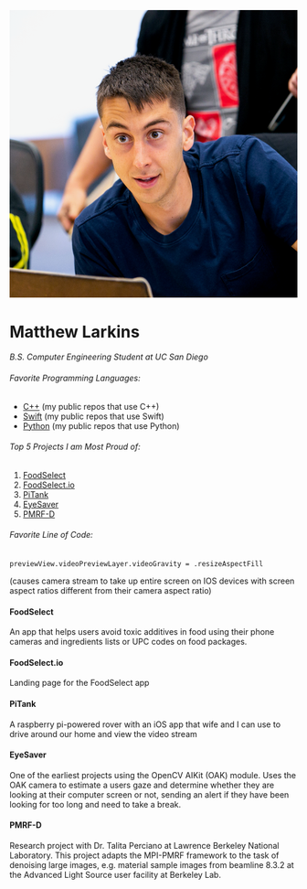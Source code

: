 ![me](images/profile_square.png)

# Matthew Larkins 

*B.S. Computer Engineering Student at UC San Diego*

###### Favorite Programming Languages:

- [C++](https://github.com/KhanKhuu?tab=repositories&q=&type=&language=c%2B%2B) (my public repos that use C++)
- [Swift](https://github.com/KhanKhuu?tab=repositories&q=&type=&language=swift) (my public repos that use Swift)
- [Python](https://github.com/KhanKhuu?tab=repositories&q=&type=&language=python) (my public repos that use Python)

###### Top 5 Projects I am Most Proud of:
1) [FoodSelect](https://github.com/KhanKhuu/matthew-larkins.github.io/blob/add-index-file/index.md#foodselect)
2) [FoodSelect.io](https://github.com/KhanKhuu/matthew-larkins.github.io/blob/add-index-file/index.md#foodselectio)
3) [PiTank](https://github.com/KhanKhuu/matthew-larkins.github.io/blob/add-index-file/index.md#pitank)
4) [EyeSaver](https://github.com/KhanKhuu/matthew-larkins.github.io/blob/add-index-file/index.md#eyesaver)
5) [PMRF-D](https://github.com/KhanKhuu/matthew-larkins.github.io/blob/add-index-file/index.md#pmrf-d)

###### Favorite Line of Code:
`previewView.videoPreviewLayer.videoGravity = .resizeAspectFill`

(causes camera stream to take up entire screen on IOS devices with screen aspect ratios different from their camera aspect ratio)

#### FoodSelect 

An app that helps users avoid toxic additives in food using their phone cameras and ingredients lists or UPC codes on food packages.


#### FoodSelect.io

Landing page for the FoodSelect app

#### PiTank

A raspberry pi-powered rover with an iOS app that wife and I can use to drive around our home and view the video stream

#### EyeSaver

One of the earliest projects using the OpenCV AIKit (OAK) module. Uses the OAK camera to estimate a users gaze and determine whether they are looking at their computer screen or not, sending an alert if they have been looking for too long and need to take a break.

#### PMRF-D

Research project with Dr. Talita Perciano at Lawrence Berkeley National Laboratory. This project adapts the MPI-PMRF framework to the task of denoising large images, e.g. material sample images from beamline 8.3.2 at the Advanced Light Source user facility at Berkeley Lab.

